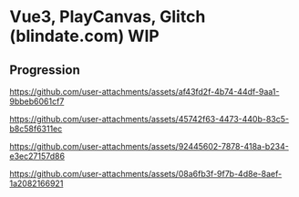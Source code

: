 # Vue3, PlayCanvas, Glitch (blindate.com) WIP

## Progression   
https://github.com/user-attachments/assets/af43fd2f-4b74-44df-9aa1-9bbeb6061cf7  

https://github.com/user-attachments/assets/45742f63-4473-440b-83c5-b8c58f6311ec  

https://github.com/user-attachments/assets/92445602-7878-418a-b234-e3ec27157d86  

https://github.com/user-attachments/assets/08a6fb3f-9f7b-4d8e-8aef-1a2082166921









